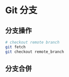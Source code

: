 # Git 分支

## 分支操作

```bash
# checkout remote branch
git fetch
git checkout remote_branch
```

## 分支合併

